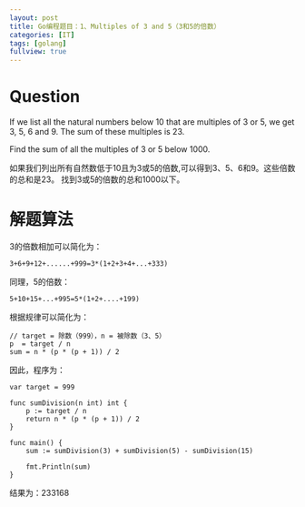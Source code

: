 ```yaml
---
layout: post
title: Go编程题目：1、Multiples of 3 and 5（3和5的倍数）
categories: [IT]
tags: [golang]
fullview: true
---
```


# Question
If we list all the natural numbers below 10 that are multiples of 3 or 5, we get 3, 5, 6 and 9. The sum of these multiples is 23.

Find the sum of all the multiples of 3 or 5 below 1000.

如果我们列出所有自然数低于10且为3或5的倍数,可以得到3、5、6和9。这些倍数的总和是23。
找到3或5的倍数的总和1000以下。

# 解题算法

3的倍数相加可以简化为：

	3+6+9+12+......+999=3*(1+2+3+4+...+333)

同理，5的倍数：

	5+10+15+...+995=5*(1+2+....+199)

根据规律可以简化为：

	// target = 除数（999），n = 被除数（3、5）
	p  = target / n
	sum = n * (p * (p + 1)) / 2

因此，程序为：


	var target = 999

	func sumDivision(n int) int {
		p := target / n
		return n * (p * (p + 1)) / 2
	}

	func main() {
		sum := sumDivision(3) + sumDivision(5) - sumDivision(15)

		fmt.Println(sum)
	}

结果为：233168